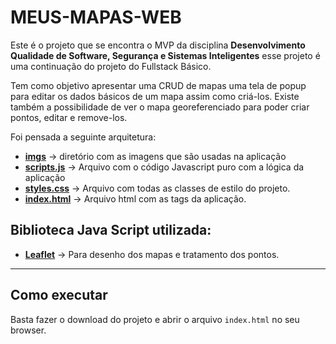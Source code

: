 # MEUS-MAPAS-WEB

Este é o projeto que se encontra o MVP da disciplina **Desenvolvimento Qualidade de Software, Segurança e Sistemas Inteligentes** esse projeto é uma continuação do projeto do Fullstack Básico.

Tem como objetivo apresentar uma CRUD de mapas uma tela de popup para editar os dados básicos de um mapa assim como criá-los. Existe também a possibilidade de ver o mapa georeferenciado para poder criar pontos, editar e remove-los.

Foi pensada a seguinte arquitetura:
- **[imgs](./imgs/)** -> diretório com as imagens que são usadas na aplicação
- **[scripts.js](scripts.js)** -> Arquivo com o código Javascript puro com a lógica da aplicação
- **[styles.css](styles.css)** -> Arquivo com todas as classes de estilo do projeto.
- **[index.html](index.html)** -> Arquivo html com as tags da aplicação.

## Biblioteca Java Script utilizada: 
- **[Leaflet](https://leafletjs.com/)** -> Para desenho dos mapas e tratamento dos pontos.

---
## Como executar

Basta fazer o download do projeto e abrir o arquivo `index.html` no seu browser.
